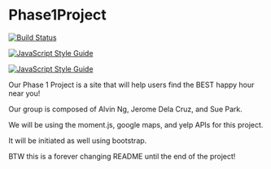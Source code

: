 # Phase1Project
[![Build Status](https://travis-ci.org/jjdelacruz1/Phase1Project.svg?branch=master)](https://travis-ci.org/jjdelacruz1/Phase1Project)

[![JavaScript Style Guide](https://cdn.rawgit.com/standard/standard/master/badge.svg)](https://github.com/standard/standard)

[![JavaScript Style Guide](https://img.shields.io/badge/code_style-standard-brightgreen.svg)](https://standardjs.com)


Our Phase 1 Project is a site that will help users find the BEST happy hour near you!

Our group is composed of Alvin Ng, Jerome Dela Cruz, and Sue Park.

We will be using the moment.js, google maps, and yelp APIs for this project.

It will be initiated as well using bootstrap. 

BTW this is a forever changing README until the end of the project!
